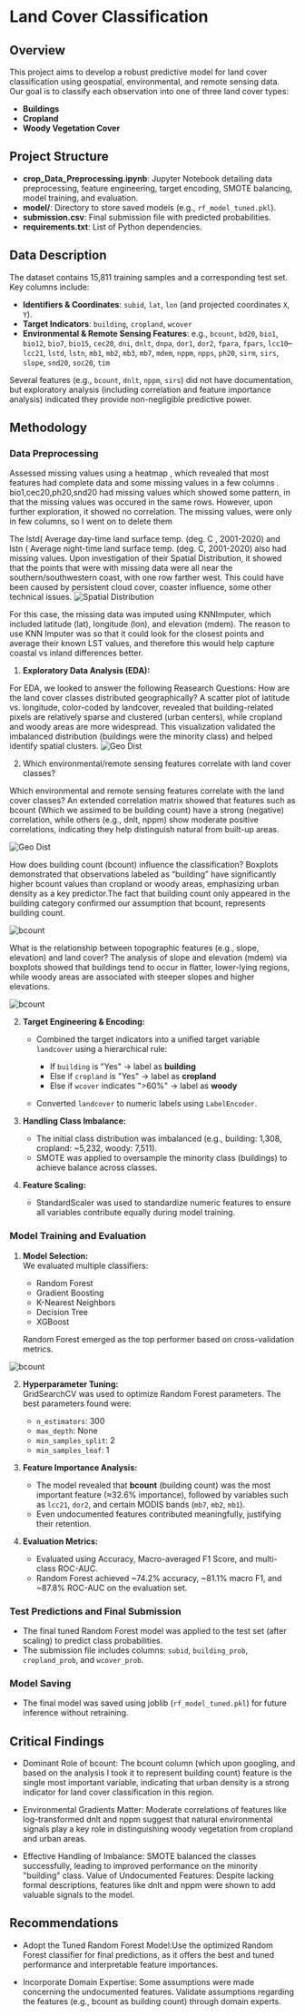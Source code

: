 # Land Cover Classification

## Overview
This project aims to develop a robust predictive model for land cover classification using geospatial, environmental, and remote sensing data. Our goal is to classify each observation into one of three land cover types:
- **Buildings**
- **Cropland**
- **Woody Vegetation Cover** 


## Project Structure

- **crop_Data_Preprocessing.ipynb**: Jupyter Notebook detailing data preprocessing, feature engineering, target encoding, SMOTE balancing, model training, and evaluation.
- **model/**: Directory to store saved models (e.g., `rf_model_tuned.pkl`).
- **submission.csv**: Final submission file with predicted probabilities.
- **requirements.txt**: List of Python dependencies.

## Data Description
The dataset contains 15,811 training samples and a corresponding test set. Key columns include:
- **Identifiers & Coordinates**: `subid`, `lat`, `lon` (and projected coordinates `X`, `Y`).
- **Target Indicators**: `building`, `cropland`, `wcover`
- **Environmental & Remote Sensing Features**: e.g., `bcount`, `bd20`, `bio1`, `bio12`, `bio7`, `bio15`, `cec20`, `dni`, `dnlt`, `dnpa`, `dor1`, `dor2`, `fpara`, `fpars`, `lcc10`–`lcc21`, `lstd`, `lstn`, `mb1`, `mb2`, `mb3`, `mb7`, `mdem`, `nppm`, `npps`, `ph20`, `sirm`, `sirs`, `slope`, `snd20`, `soc20`, `tim`

Several features (e.g., `bcount`, `dnlt`, `nppm`, `sirs`) did not have documentation, but exploratory analysis (including correlation and feature importance analysis) indicated they provide non-negligible predictive power.

## Methodology

### Data Preprocessing

Assessed missing values using a heatmap , which revealed that most features had complete data and some missing values in a few columns . bio1,cec20,ph20,snd20 had missing values which showed some pattern, in that the missing values was occured in the same rows. However, upon further exploration, it showed no correlation. The missing values, were only in few columns, so I went on to delete them

The lstd( Average day-time land surface temp. (deg. C , 2001-2020) and lstn ( Average night-time land surface temp. (deg. C, 2001-2020) also had missing values. Upon investigation of their Spatial Distribution, it showed that the points that were with missing data were all near the southern/southwestern coast, with one row farther west. This could have been caused by persistent cloud cover, coaster influence, some other technical issues.
![Spatial Distribution](Images/Spatial_dist.png)

For this case, the missing data was imputed using KNNImputer, which included latitude (lat), longitude (lon), and elevation (mdem). The reason to use KNN Imputer was so that it could look for the closest points and average their known LST values, and therefore this would help capture coastal vs inland differences better.

1. **Exploratory Data Analysis (EDA):**  

For EDA, we looked to answer the following Reasearch Questions:
How are the land cover classes distributed geographically?
A scatter plot of latitude vs. longitude, color-coded by landcover, revealed that building-related pixels are relatively sparse and clustered (urban centers), while cropland and woody areas are more widespread.
This visualization validated the imbalanced distribution (buildings were the minority class) and helped identify spatial clusters.
![Geo Dist](Images/geo_dist.png)

 2. Which environmental/remote sensing features correlate with land cover classes?

Which environmental and remote sensing features correlate with the land cover classes?
An extended correlation matrix showed that features such as bcount (Which we assimed to be building count) have a strong (negative) correlation, while others (e.g., dnlt, nppm) show moderate positive correlations, indicating they help distinguish natural from built-up areas.

![Geo Dist](Images/env_corr_land.png)

How does building count (bcount) influence the classification?
Boxplots demonstrated that observations labeled as “building” have significantly higher bcount values than cropland or woody areas, emphasizing urban density as a key predictor.The fact that building count only appeared in the building category confirmed our assumption that bcount, represents building count.

![bcount](Images/build_cont.png)


What is the relationship between topographic features (e.g., slope, elevation) and land cover?
The analysis of slope and elevation (mdem) via boxplots showed that buildings tend to occur in flatter, lower-lying regions, while woody areas are associated with steeper slopes and higher elevations.

![bcount](Images/topography.png)


2. **Target Engineering & Encoding:**  
   - Combined the target indicators into a unified target variable `landcover` using a hierarchical rule:
     - If `building` is "Yes" → label as **building**
     - Else if `cropland` is "Yes" → label as **cropland**
     - Else if `wcover` indicates ">60%" → label as **woody**

   - Converted `landcover` to numeric labels using `LabelEncoder`.

3. **Handling Class Imbalance:**  
   - The initial class distribution was imbalanced (e.g., building: 1,308, cropland: ~5,232, woody: 7,511).
   - SMOTE was applied to oversample the minority class (buildings) to achieve balance across classes.

4. **Feature Scaling:**  
   - StandardScaler was used to standardize numeric features to ensure all variables contribute equally during model training.

### Model Training and Evaluation
1. **Model Selection:**  
   We evaluated multiple classifiers:
   - Random Forest
   - Gradient Boosting
   - K-Nearest Neighbors
   - Decision Tree
   - XGBoost  
   
   Random Forest emerged as the top performer based on cross-validation metrics.

![bcount](Images/Model_perf.png)

2. **Hyperparameter Tuning:**  
   GridSearchCV was used to optimize Random Forest parameters. The best parameters found were:
   - `n_estimators`: 300
   - `max_depth`: None
   - `min_samples_split`: 2
   - `min_samples_leaf`: 1

3. **Feature Importance Analysis:**  
   - The model revealed that **bcount** (building count) was the most important feature (≈32.6% importance), followed by variables such as `lcc21`, `dor2`, and certain MODIS bands (`mb7`, `mb2`, `mb1`).
   - Even undocumented features contributed meaningfully, justifying their retention.

4. **Evaluation Metrics:**  
   - Evaluated using Accuracy, Macro-averaged F1 Score, and multi-class ROC-AUC.
   - Random Forest achieved ~74.2% accuracy, ~81.1% macro F1, and ~87.8% ROC-AUC on the evaluation set.

### Test Predictions and Final Submission
- The final tuned Random Forest model was applied to the test set (after scaling) to predict class probabilities.
- The submission file includes columns: `subid`, `building_prob`, `cropland_prob`, and `wcover_prob`.

### Model Saving
- The final model was saved using joblib (`rf_model_tuned.pkl`) for future inference without retraining.

## Critical Findings
* Dominant Role of bcount:
The bcount column (which upon googling, and based on the analysis I took it to represent building count) feature is the single most important variable, indicating that urban density is a strong indicator for land cover classification in this region.

* Environmental Gradients Matter:
Moderate correlations of features like log-transformed dnlt and nppm suggest that natural environmental signals play a key role in distinguishing woody vegetation from cropland and urban areas.

* Effective Handling of Imbalance:
SMOTE balanced the classes successfully, leading to improved performance on the minority "building" class.
Value of Undocumented Features:
Despite lacking formal descriptions, features like dnlt and nppm were shown to add valuable signals to the model.

## Recommendations 

* Adopt the Tuned Random Forest Model:Use the optimized Random Forest classifier for final predictions, as it offers the best and tuned performance and interpretable feature importances.

* Incorporate Domain Expertise: Some assumptions were made concerning the undocumented features. Validate assumptions regarding the features (e.g., bcount as building count) through domain experts.




